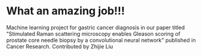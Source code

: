 # What an amazing job!!!
Machine learning project for gastric cancer diagnosis in our paper titled "Stimulated Raman scattering microscopy enables Gleason scoring of prostate core needle biopsy by a convolutional neural network" published in Cancer Research.
Contributed by Zhijie Liu
